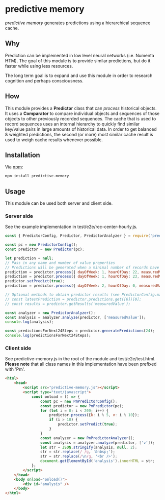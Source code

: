 # predictive memory

_predictive memory_ generates predictions using a hierarchical sequence cache.

## Why

Prediction can be implemented in low level neural networks (i.e. Numenta HTM). The goal of this module is to provide similar predictions, but do it faster while using less resources.

The long term goal is to expand and use this module in order to research cognition and perhaps consciousness.

## How

This module provides a **Predictor** class that can _process_ historical objects. It uses a **Comparator** to compare individual objects and sequences of those objects to other previously recorded sequences. 
The cache that is used to record sequences uses an internal hierarchy to quickly find similar key/value pairs in large amounts of historical data. In order to get balanced & weighted predictions, the second (or more) most similar cache result is used to weigh cache results whenever possible.

## Installation

Via [npm](https://www.npmjs.com/):

```bash
npm install predictive-memory
```

## Usage 

This module can be used both server and client side.

### Server side

See the example implementation in test/e2e/rec-center-hourly.js.

```js
const { PredictorConfig, Predictor, PredictorAnalyzer } = require('predictive-memory');

const pc = new PredictorConfig();
const predictor = new Predictor(pc);

let prediction = null;
// Pass in any name and number of value properties
// Predictions will be generated when a minimal number of records have been processed
prediction = predictor.process({ dayOfWeek: 1, hourOfDay: 22, measuredValue: 5.5 });
prediction = predictor.process({ dayOfWeek: 1, hourOfDay: 23, measuredValue: 6.5 });
predictor.setPredict(true);
prediction = predictor.process({ dayOfWeek: 2, hourOfDay: 0, measuredValue: 1.5 });

// Optional methods to obtain predictor results (see PredictorConfig.maxPredictionHistorySize)
// const latestPrediction = predictor.predictions.get([0])[0];
// const results = predictor.getResults('measuredValue');

const analyzer = new PredictorAnalyzer();
const analysis = analyzer.analyze(predictor, ['measuredValue']);
console.log(analysis);

const predictionsForNext24Steps = predictor.generatePredictions(24);
console.log(predictionsForNext24Steps);
```

### Client side

See predictive-memory.js in the root of the module and test/e2e/test.html.
**Please note** that all class names in this implementation have been prefixed with 'Pm'.

```html
<html>
    <head>
        <script src="predictive-memory.js"></script>
        <script type="text/javascript">
            const onload = () => {
                const pc = new PmPredictorConfig();
                const predictor = new PmPredictor(pc);
                for (let i = 0; i < 200; i++) {
                    predictor.process({k: i % 5, v: i % 10});
                    if (i > 10) {
                        predictor.setPredict(true);
                    }
                }
                const analyzer = new PmPredictorAnalyzer();
                const analysis = analyzer.analyze(predictor, ['v']);
                let str = JSON.stringify(analysis, null, 2);
                str = str.replace(/ /g, '&nbsp;');
                str = str.replace(/\n/g, '<br />');
                document.getElementById('analysis').innerHTML = str;
            };
        </script>
    </head>
    <body onload="onload()">
        <div id="analysis" />
    </body>
</html>
```
